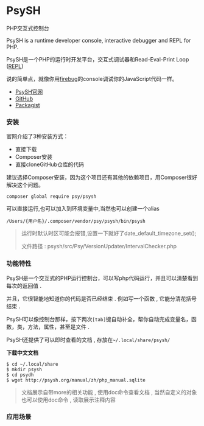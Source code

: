 # PsySH

PHP交互式控制台

PsySH is a runtime developer console, interactive debugger and REPL for PHP.

PsySH是一个PHP的运行时开发平台，交互式调试器和Read-Eval-Print Loop \([REPL](https://zh.wikipedia.org/wiki/读取﹣求值﹣输出循环)\)

说的简单点，就像你用[firebug](http://getfirebug.com/)的console调试你的JavaScript代码一样。

* [PsySH官网](http://psysh.org/)
* [GitHub](https://github.com/bobthecow/psysh)
* [Packagist](https://packagist.org/packages/psy/psysh)

### 安装

官网介绍了3种安装方式：

* 直接下载
* Composer安装
* 直接cloneGitHub仓库的代码

建议选择Composer安装，因为这个项目还有其他的依赖项目，用Composer很好解决这个问题。

```
composer global require psy/psysh
```

可以直接运行,也可以加入到环境变量中,当然也可以创建一个alias

```
/Users/{用户名}/.composer/vendor/psy/psysh/bin/psysh
```

> 运行时默认时区可能会报错,设置一下就好了date\_default\_timezone\_set\(\);
>
> 文件路径 : psysh/src/Psy/VersionUpdater/IntervalChecker.php

### 功能特性

PsySH是一个交互式的PHP运行控制台，可以写php代码运行，并且可以清楚看到每次的返回值 .

并且，它很智能地知道你的代码是否已经结束 . 例如写一个函数 , 它能分清花括号结束 .

PsySH可以像控制台那样，按下两次`[tab]`键自动补全，帮你自动完成变量名，函数，类，方法，属性，甚至是文件 .

PsySH还提供了可以即时查看的文档 , 存放在`~/.local/share/psysh/`

**下载中文文档**

```
$ cd ~/.local/share 
$ mkdir psysh
$ cd psydh
$ wget http://psysh.org/manual/zh/php_manual.sqlite
```

> 文档展示自带more的相关功能 , 使用doc命令查看文档 , 当然自定义的对象也可以使用doc命令 , 读取展示注释内容

### 应用场景



